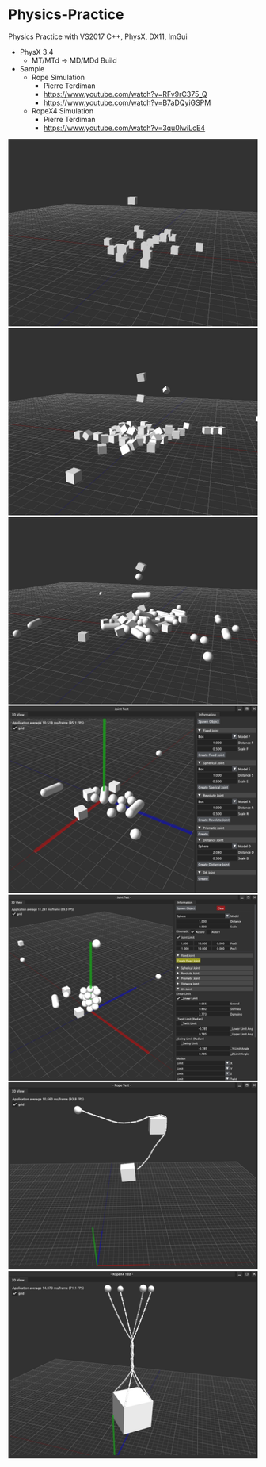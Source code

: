 # Physics-Practice
Physics Practice with VS2017 C++, PhysX, DX11, ImGui

- PhysX 3.4 
	- MT/MTd -> MD/MDd Build
- Sample
	- Rope Simulation
		- Pierre Terdiman
		- https://www.youtube.com/watch?v=RFv9rC375_Q
		- https://www.youtube.com/watch?v=B7aDQyiGSPM
	- RopeX4 Simulation
		- Pierre Terdiman 
		- https://www.youtube.com/watch?v=3qu0lwiLcE4

![](https://github.com/jjuiddong/Physics-Practice/blob/master/Doc/simple.jpg?raw=true)
![](https://github.com/jjuiddong/Physics-Practice/blob/master/Doc/simple2.jpg?raw=true)
![](https://github.com/jjuiddong/Physics-Practice/blob/master/Doc/capsule.jpg?raw=true)
![](https://github.com/jjuiddong/Physics-Practice/blob/master/Doc/joint.jpg?raw=true)
![](https://github.com/jjuiddong/Physics-Practice/blob/master/Doc/joint2.jpg?raw=true)
![](https://github.com/jjuiddong/Physics-Practice/blob/master/Doc/rope.jpg?raw=true)
![](https://github.com/jjuiddong/Physics-Practice/blob/master/Doc/ropex4.jpg?raw=true)

